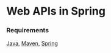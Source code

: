 # Web APIs in Spring

### Requirements
[Java](https://sdkman.io/), [Maven](https://sdkman.io/), [Spring](https://spring.io/)
